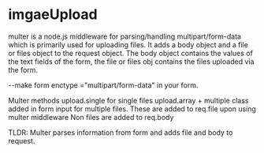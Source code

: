 # imgaeUpload

multer is a node.js middleware for parsing/handling multipart/form-data which is primarily used for uploading files. It adds a body object and a file or files object to the request object. The body object contains the values of the text fields of the form, the file or files obj contains the files uploaded via the form.

--make form enctype  ="multipart/form-data" in your form.

Multer methods
upload.single for single files
upload.array + multiple class added in form input for multiple files. These are added to req.file upon using multer middleware
Non files are added to req.body


TLDR: Multer parses information from form and adds file and body to request.